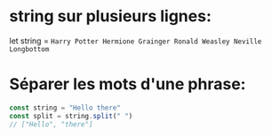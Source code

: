 # string sur plusieurs lignes: 

let string = `
 Harry Potter
 Hermione Grainger
 Ronald Weasley
 Neville Longbottom
 `

# Séparer les mots d'une phrase: 

```javascript
const string = "Hello there"
const split = string.split(" ") 
// ["Hello", "there"]
```

